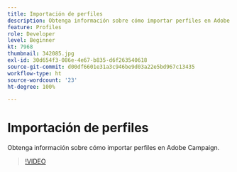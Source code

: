 ```yaml
---
title: Importación de perfiles
description: Obtenga información sobre cómo importar perfiles en Adobe Campaign. (Entre 60 y 160 caracteres)
feature: Profiles
role: Developer
level: Beginner
kt: 7968
thumbnail: 342085.jpg
exl-id: 30d654f3-086e-4e67-b835-d6f263540618
source-git-commit: d00df6601e31a3c946be9d03a22e5bd967c13435
workflow-type: ht
source-wordcount: '23'
ht-degree: 100%

---
```


# Importación de perfiles

Obtenga información sobre cómo importar perfiles en Adobe Campaign.

>[!VIDEO](https://video.tv.adobe.com/v/342085?quality=12&learn=on)
